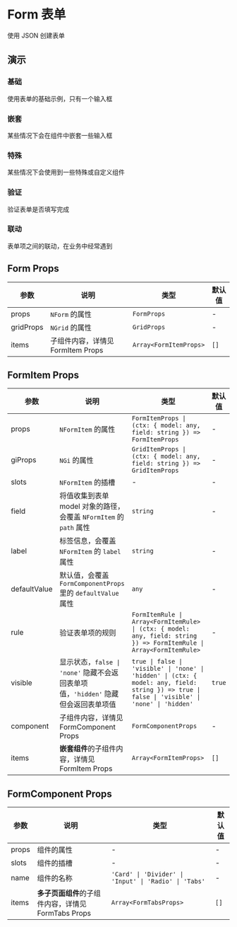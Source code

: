 # Form 表单

使用 JSON 创建表单

## 演示

<script setup lang="ts">
import { Basic, Nested, Special, Verify, Linkage } from '../../src/components/form/demos/index.ts'
</script>

### 基础

使用表单的基础示例，只有一个输入框

<Basic />

### 嵌套

某些情况下会在组件中嵌套一些输入框

<Nested />

### 特殊

某些情况下会使用到一些特殊或自定义组件

<Special />

### 验证

验证表单是否填写完成

<Verify />

### 联动

表单项之间的联动，在业务中经常遇到

<Linkage />

## Form Props

| 参数 | 说明 | 类型 | 默认值 |
| --- | --- | --- | --- |
| props | `NForm` 的属性 | `FormProps` | - |
| gridProps | `NGrid` 的属性 | `GridProps` | - |
| items | 子组件内容，详情见 FormItem Props | `Array<FormItemProps>` | `[]` |

## FormItem Props
| 参数 | 说明 | 类型 | 默认值 |
| --- | --- | --- | --- |
| props | `NFormItem` 的属性 | `FormItemProps \| (ctx: { model: any, field: string }) => FormItemProps` | - |
| giProps | `NGi` 的属性 | `GridItemProps \| (ctx: { model: any, field: string }) => GridItemProps` | - |
| slots | `NFormItem` 的插槽 | - | - |
| field | 将值收集到表单 model 对象的路径，会覆盖 `NFormItem` 的 `path` 属性 | `string` | - |
| label | 标签信息，会覆盖 `NFormItem` 的 `label` 属性 | `string` | - |
| defaultValue | 默认值，会覆盖 `FormComponentProps` 里的 `defaultValue` 属性 | `any` | - |
| rule | 验证表单项的规则 | `FormItemRule \| Array<FormItemRule> \| (ctx: { model: any, field: string }) => FormItemRule \| Array<FormItemRule>` | - |
| visible | 显示状态，`false \| 'none'` 隐藏不会返回表单项值，`'hidden'` 隐藏但会返回表单项值 | `true \| false \| 'visible' \| 'none' \| 'hidden' \| (ctx: { model: any, field: string }) => true \| false \| 'visible' \| 'none' \| 'hidden'` | `true` |
| component | 子组件内容，详情见 FormComponent Props | `FormComponentProps` | - |
| items | **嵌套组件**的子组件内容，详情见 FormItem Props | `Array<FormItemProps>` | `[]` |

## FormComponent Props
| 参数 | 说明 | 类型 | 默认值 |
| --- | --- | --- | --- |
| props | 组件的属性 | - | - |
| slots | 组件的插槽 | - | - |
| name | 组件的名称 | `'Card' \| 'Divider' \| 'Input' \| 'Radio' \| 'Tabs'` | - |
| items | **多子页面组件**的子组件内容，详情见 FormTabs Props | `Array<FormTabsProps>` | `[]` |
